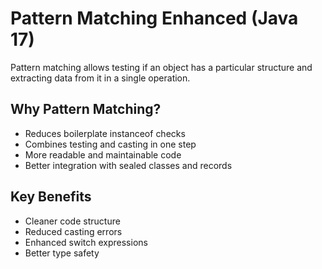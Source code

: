 # Pattern Matching Enhanced (Java 17)

Pattern matching allows testing if an object has a particular structure and extracting data from it in a single operation.

## Why Pattern Matching?
- Reduces boilerplate instanceof checks
- Combines testing and casting in one step
- More readable and maintainable code
- Better integration with sealed classes and records

## Key Benefits
- Cleaner code structure
- Reduced casting errors
- Enhanced switch expressions
- Better type safety